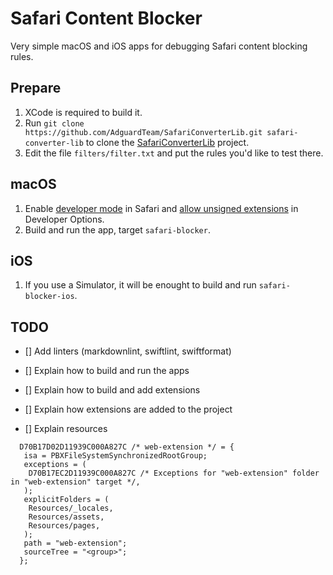 # Safari Content Blocker

Very simple macOS and iOS apps for debugging Safari content blocking rules.

## Prepare

1. XCode is required to build it.
1. Run `git clone https://github.com/AdguardTeam/SafariConverterLib.git safari-converter-lib` to clone the [SafariConverterLib][converter] project.
1. Edit the file `filters/filter.txt` and put the rules you'd like to test
   there.

[converter]: https://github.com/AdguardTeam/SafariConverterLib

## macOS

1. Enable [developer mode][safaridevelop] in Safari and
   [allow unsigned extensions][unsigned] in Developer Options.
1. Build and run the app, target `safari-blocker`.

[safaridevelop]: https://developer.apple.com/documentation/safari-developer-tools/enabling-developer-features
[unsigned]: https://developer.apple.com/documentation/safariservices/running-your-safari-web-extension#3744467

## iOS

1. If you use a Simulator, it will be enought to build and run `safari-blocker-ios`.

## TODO

- [] Add linters (markdownlint, swiftlint, swiftformat)
- [] Explain how to build and run the apps
- [] Explain how to build and add extensions
- [] Explain how extensions are added to the project

- [] Explain resources

```text
  D70B17D02D11939C000A827C /* web-extension */ = {
   isa = PBXFileSystemSynchronizedRootGroup;
   exceptions = (
    D70B17EC2D11939C000A827C /* Exceptions for "web-extension" folder in "web-extension" target */,
   );
   explicitFolders = (
    Resources/_locales,
    Resources/assets,
    Resources/pages,
   );
   path = "web-extension";
   sourceTree = "<group>";
  };
```
